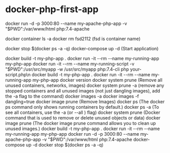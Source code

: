 # docker-php-first-app


docker run -d -p 3000:80 --name my-apache-php-app -v "$PWD":/var/www/html php:7.4-apache

docker container ls -a
docker rm fsd2112 (fsd is container name)


docker stop $(docker ps -a -q)
docker-compose up -d (Start application)

docker build -t my-php-app .
docker run -it --rm --name my-running-app my-php-app
docker run -it --rm --name my-running-script -v "$PWD":/usr/src/myapp -w /usr/src/myapp php:7.4-cli php your-script.php\n
docker build -t my-php-app .
docker run -it --rm --name my-running-app my-php-app
docker version
docker system prune (Remove all unused containers, networks, images)
docker system prune -a (remove any stopped containers and all unused images (not just dangling images), add the -a flag to the command)
docker images -a 
docker images -f dangling=true
docker image prune (Remove Images)
docker ps (The docker ps command only shows running containers by default.)
docker ps -a (To see all containers, use the -a (or --all ) flag)
docker system prune (Docker command that is used to remove or delete unused objects or data)
docker image prune (The docker image prune command allows you to clean up unused images.)
docker build -t my-php-app .
docker run -it --rm --name my-running-app my-php-app
docker run -d -p 3000:80 --name my-apache-php-app -v "$PWD":/var/www/html php:7.4-apache
docker-compose up -d
docker stop $(docker ps -a -q)
